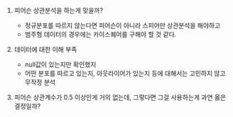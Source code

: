 1. 피어슨 상관분석을 하는게 맞을까?
   - 정규분포를 따르지 않는다면 피어슨이 아니라 스피어만 상관분석을 해야하고
   - 범주형 데이터의 경우에는 카이스퀘어를 구해야 할 것 같다.
  
2. 데이터에 대한 이해 부족
   - null값이 있는지만 확인했지
   - 어떤 분포를 따르고 있는지, 아웃라이어가 있는지 등에 대해서는 고민하지 않고 무작정 분석
  
3. 피어슨 상관계수가 0.5 이상인게 거의 없는데, 그렇다면 그걸 사용하는게 과연 옳은 결정일까?

   
